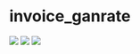 # invoice_ganrate

<p>
   <img src = "https://github.com/AishwaryaBaisane/invoice_generator/assets/149373597/22aaa6f7-9c0e-4ebc-8a9c-b48d852f4a8a">
   <img src = "https://github.com/AishwaryaBaisane/invoice_generator/assets/149373597/de3ffd08-e7ff-4e4e-b730-dac1ecd11d7b">
   <img src = "https://github.com/AishwaryaBaisane/invoice_generator/assets/149373597/c7aee83c-0ae6-479e-a416-bdf2fd1b2b46">
</p>

